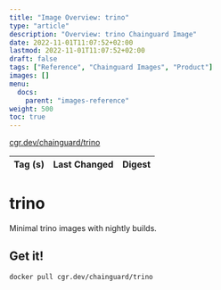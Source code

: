 ```yaml
---
title: "Image Overview: trino"
type: "article"
description: "Overview: trino Chainguard Image"
date: 2022-11-01T11:07:52+02:00
lastmod: 2022-11-01T11:07:52+02:00
draft: false
tags: ["Reference", "Chainguard Images", "Product"]
images: []
menu:
  docs:
    parent: "images-reference"
weight: 500
toc: true
---
```


[cgr.dev/chainguard/trino](https://github.com/chainguard-images/images/tree/main/images/trino)

| Tag (s) | Last Changed | Digest |
|---------|--------------|--------|

# trino

Minimal trino images with nightly builds.

## Get it!

```shell
docker pull cgr.dev/chainguard/trino
```
